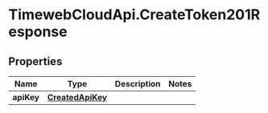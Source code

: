 # TimewebCloudApi.CreateToken201Response

## Properties

Name | Type | Description | Notes
------------ | ------------- | ------------- | -------------
**apiKey** | [**CreatedApiKey**](CreatedApiKey.md) |  | 


